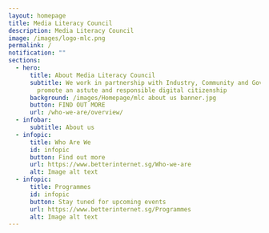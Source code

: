 ```yaml
---
layout: homepage
title: Media Literacy Council
description: Media Literacy Council
image: /images/logo-mlc.png
permalink: /
notification: ""
sections:
  - hero:
      title: About Media Literacy Council
      subtitle: We work in partnership with Industry, Community and Government to
        promote an astute and responsible digital citizenship
      background: /images/Homepage/mlc about us banner.jpg
      button: FIND OUT MORE
      url: /who-we-are/overview/
  - infobar:
      subtitle: About us
  - infopic:
      title: Who Are We
      id: infopic
      button: Find out more
      url: https://www.betterinternet.sg/Who-we-are
      alt: Image alt text
  - infopic:
      title: Programmes
      id: infopic
      button: Stay tuned for upcoming events
      url: https://www.betterinternet.sg/Programmes
      alt: Image alt text
---
```

